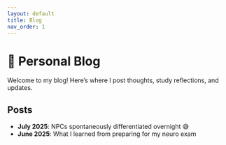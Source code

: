 ```yaml
---
layout: default
title: Blog
nav_order: 1
---
```


# 🧠 Personal Blog

Welcome to my blog! Here’s where I post thoughts, study reflections, and updates.

## Posts

- **July 2025**: NPCs spontaneously differentiated overnight 😅  
- **June 2025**: What I learned from preparing for my neuro exam
